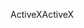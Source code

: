 <span data-ttu-id="0858e-101">ActiveX</span><span class="sxs-lookup"><span data-stu-id="0858e-101">ActiveX</span></span>